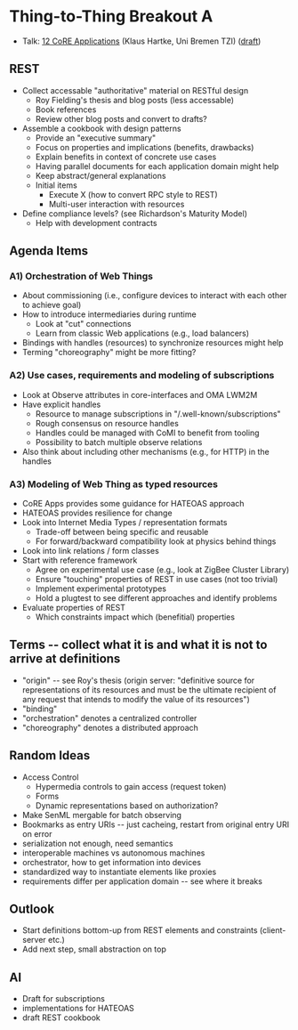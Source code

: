 # Thing-to-Thing Breakout A

- Talk: [12 CoRE Applications](https://github.com/t2trg/2015-ietf93/blob/master/slides/12-core-apps.pdf) (Klaus Hartke, Uni Bremen TZI) ([draft](http://tools.ietf.org/html/draft-hartke-core-apps))

## REST
- Collect accessable "authoritative" material on RESTful design
  - Roy Fielding's thesis and blog posts (less accessable)
  - Book references
  - Review other blog posts and convert to drafts?
- Assemble a cookbook with design patterns
  - Provide an "executive summary"
  - Focus on properties and implications (benefits, drawbacks)
  - Explain benefits in context of concrete use cases
  - Having parallel documents for each application domain might help
  - Keep abstract/general explanations
  - Initial items
    - Execute X (how to convert RPC style to REST)
    - Multi-user interaction with resources
- Define compliance levels? (see Richardson's Maturity Model)
  - Help with development contracts

## Agenda Items
### A1) Orchestration of Web Things
- About commissioning (i.e., configure devices to interact with each other to achieve goal)
- How to introduce intermediaries during runtime
  - Look at "cut" connections
  - Learn from classic Web applications (e.g., load balancers)
- Bindings with handles (resources) to synchronize resources might help
- Terming "choreography" might be more fitting?

### A2) Use cases, requirements and modeling of subscriptions
- Look at Observe attributes in core-interfaces and OMA LWM2M
- Have explicit handles
  - Resource to manage subscriptions in "/.well-known/subscriptions"
  - Rough consensus on resource handles
  - Handles could be managed with CoMI to benefit from tooling
  - Possibility to batch multiple observe relations
- Also think about including other mechanisms (e.g., for HTTP) in the handles

### A3) Modeling of Web Thing as typed resources
- CoRE Apps provides some guidance for HATEOAS approach
- HATEOAS provides resilience for change
- Look into Internet Media Types / representation formats
  - Trade-off between being specific and reusable
  - For forward/backward compatibility look at physics behind things
- Look into link relations / form classes
- Start with reference framework
  - Agree on experimental use case (e.g., look at ZigBee Cluster Library)
  - Ensure "touching" properties of REST in use cases (not too trivial)
  - Implement experimental prototypes
  - Hold a plugtest to see different approaches and identify problems
- Evaluate properties of REST
  - Which constraints impact which (benefitial) properties

## Terms -- collect what it is and what it is not to arrive at definitions
- "origin" -- see Roy's thesis (origin server: "definitive source for representations of its resources and must be the ultimate recipient of any request that intends to modify the value of its resources")
- "binding"
- "orchestration" denotes a centralized controller
- "choreography" denotes a distributed approach

## Random Ideas
- Access Control
  - Hypermedia controls to gain access (request token)
  - Forms
  - Dynamic representations based on authorization?
- Make SenML mergable for batch observing
- Bookmarks as entry URIs -- just cacheing, restart from original entry URI on error
- serialization not enough, need semantics
- interoperable machines vs autonomous machines
- orchestrator, how to get information into devices
- standardized way to instantiate elements like proxies
- requirements differ per application domain -- see where it breaks

## Outlook
- Start definitions bottom-up from REST elements and constraints (client-server etc.)
- Add next step, small abstraction on top

## AI
- Draft for subscriptions
- implementations for HATEOAS
- draft REST cookbook


 
